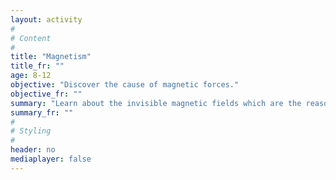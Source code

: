 ```yaml
---
layout: activity
#
# Content
#
title: "Magnetism"
title_fr: ""
age: 8-12
objective: "Discover the cause of magnetic forces."
objective_fr: ""
summary: "Learn about the invisible magnetic fields which are the reason behind why magnets attract or repel one another! Use flakes of iron to visualize the magnetic field of a bar magnet. Then use a compass to determine the direction of the magnetic field and draw lines to represent it."
summary_fr: ""
#
# Styling
#
header: no
mediaplayer: false
---
```

